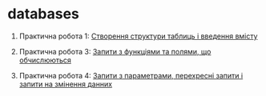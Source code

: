 databases
=========


1. Практична робота 1: [Створення структури таблиць і введення вмісту](./work1/)

2. Практична робота 3: [Запити з функціями та полями, що обчислюються](./work3/)

3. Практична робота 4: [Запити з параметрами, перехресні запити і запити на змінення данних](./work4/)



